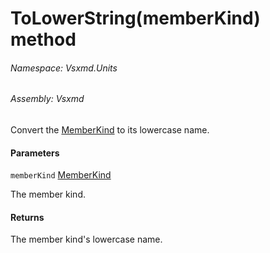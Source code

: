 <a name='M-Vsxmd-Units-Extensions-ToLowerString-Vsxmd-Units-MemberKind-'></a>
# ToLowerString(memberKind) method

###### Namespace:  Vsxmd.Units

###### Assembly:  Vsxmd

Convert the [MemberKind](./././MemberKind/MemberKind.md) to its lowercase name.

#### Parameters

`memberKind`  [MemberKind](./././MemberKind/MemberKind.md)  

The member kind.

#### Returns





The member kind's lowercase name.
